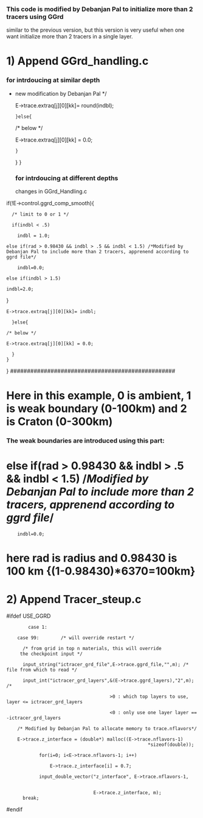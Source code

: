 ### This code is modified by Debanjan Pal to initialize more than 2 tracers using GGrd

similar to the previous version, but this version is very useful when one want initialize more than 2 tracers in a single layer.

#  1) Append GGrd_handling.c 

### for intrdoucing at similar depth


* new modification by Debanjan Pal */

	E->trace.extraq[j][0][kk]= round(indbl);

      }else{
  
	/* below */

	E->trace.extraq[j][0][kk] = 0.0;

      }
    }
  }

  ### for intrdoucing at different depths

  changes in GGrd_Handling.c
 

if(!E->control.ggrd_comp_smooth){

	  /* limit to 0 or 1 */
   
	  if(indbl < .5)
   
	    indbl = 1.0;
     
	else if(rad > 0.98430 && indbl > .5 && indbl < 1.5) /*Modified by Debanjan Pal to include more than 2 tracers, apprenend according to ggrd file*/
 
		indbl=0.0;
  
	else if(indbl > 1.5)
 
	indbl=2.0;
 
}

	E->trace.extraq[j][0][kk]= indbl;
 
      }else{
      
	/* below */
 
	E->trace.extraq[j][0][kk] = 0.0;
 
      }
    }
  }
#################################################
# Here in this example, 0 is ambient, 1 is weak boundary (0-100km) and 2 is Craton (0-300km)

### The weak boundaries are introduced using this part:

# else if(rad > 0.98430 && indbl > .5 && indbl < 1.5) /*Modified by Debanjan Pal to include more than 2 tracers, apprenend according to ggrd file*/
		indbl=0.0;

# here rad is radius and 0.98430 is 100 km {(1-0.98430)*6370=100km}

# 2) Append Tracer_steup.c


#ifdef USE_GGRD

            case 1:
            
	    case 99:		/* will override restart */
  
	      /* from grid in top n materials, this will override
		 the checkpoint input */
   
	      input_string("ictracer_grd_file",E->trace.ggrd_file,"",m); /* file from which to read */
       
	      input_int("ictracer_grd_layers",&(E->trace.ggrd_layers),"2",m); /* 

									      >0 : which top layers to use, layer <= ictracer_grd_layers
               
									      <0 : only use one layer layer == -ictracer_grd_layers

		/* Modified by Debanjan Pal to allocate memory to trace.nflavors*/		
  
		E->trace.z_interface = (double*) malloc((E->trace.nflavors-1)
                                                        *sizeof(double));
                                                        
                for(i=0; i<E->trace.nflavors-1; i++)
                
                    E->trace.z_interface[i] = 0.7;

                input_double_vector("z_interface", E->trace.nflavors-1,

              
                                    E->trace.z_interface, m);
	      break;
	      
#endif


  
